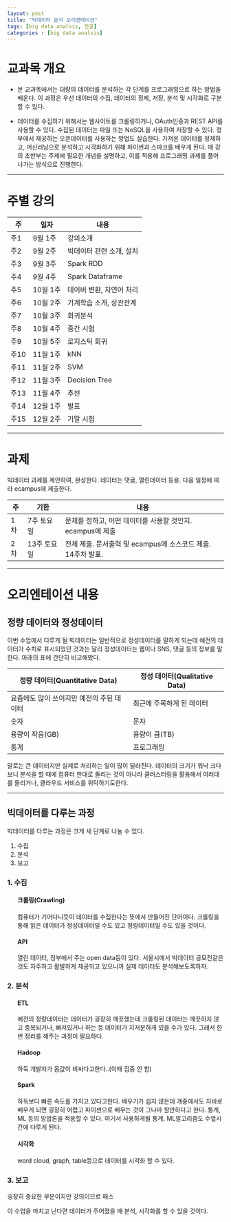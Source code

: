 ```yaml
---
layout: post
title: "빅데이터 분석 오리엔테이션"
tags: [big data analsis, 전공]
categories : [big data analsis]
---
```

# 교과목 개요
* 본 교과목에서는 대량의 데이터를 분석하는 각 단계를 프로그래밍으로 하는 방법을 배운다. 이 과정은 우선 데이터의 수집, 데이터의 정제, 저장, 분석 및 시각화로 구분할 수 있다.

* 데이터를 수집하기 위해서는 웹사이트를 크롤링하거나, OAuth인증과 REST API를 사용할 수 있다. 수집된 데이터는 파일 또는 NoSQL을 사용하여 저장할 수 있다. 정부에서 제공하는 오픈데이터를 사용하는 방법도 실습한다. 가져온 데이터를 정제하고, 머신러닝으로 분석하고 시각화하기 위해 파이썬과 스파크를 배우게 된다. 매 강의 초반부는 주제에 필요한 개념을 설명하고, 이를 적용해 프로그래밍 과제를 풀어나가는 방식으로 진행한다.

---

# 주별 강의

|주|일자|내용|
|----|----|----|
|주1|9월 1주|강의소개|
|주2|9월 2주|빅데이터 관련 소개, 설치|
|주3|9월 3주|Spark RDD|
|주4|9월 4주|Spark Dataframe|
|주5|10월 1주|데이버 변환, 자연어 처리|
|주6|10월 2주|기계학습 소개, 상관관계|
|주7|10월 3주|회귀분석|
|주8|10월 4주|중간 시험|
|주9|10월 5주|로지스틱 회귀|
|주10|11월 1주|kNN|
|주11|11월 2주|SVM|
|주12|11월 3주|Decision Tree|
|주13|11월 4주|추천|
|주14|12월 1주|발표|
|주15|12월 2주|기말 시험|

---

# 과제

빅데이터 과제를 제안하여, 완성한다. 데이터는 댓글, 열린데이터 등용.
다음 일정에 따라 ecampus에 제출한다.

|주|기한|내용|
|----|----|----|
|1차|7주 토요일|문제를 정하고, 어떤 데이터를 사용할 것인지. ecampus에 제출|
|2차|13주 토요일|전체 제출. 문서출력 및 ecampus에 소스코드 제출. 14주차 발표.|

---

# 오리엔테이션 내용
## 정량 데이터와 정성데이터
이번 수업에서 다루게 될 빅데이터는 일반적으로 정성데이터를 말하게 되는데 예전의 데이터가 수치로 표시되었던 것과는 달리 정성데이터는 웹이나 SNS, 댓글 등의 정보를 말한다. 아래의 표에 간단히 비교해봤다.

|정량 데이터(Quantitative Data)|정성 데이터(Qualitative Data)|
|----|----|
|요즘에도 많이 쓰이지만 예전의 주된 데이터|최근에 주목하게 된 데이터|
|숫자|문자|
|용량이 작음(GB)|용량이 큼(TB)|
|통계|프로그래밍|

말로는 큰 데이터지만 실제로 처리하는 일이 많이 달라진다. 데이터의 크기가 워낙 크다보니 분석을 할 때에 컴퓨터 한대로 돌리는 것이 아니라 클러스터링을 활용해서 여러대를 돌리거나, 클라우드 서비스를 위탁하기도한다.

---

## 빅데이터를 다루는 과정
빅데이터를 다루는 과정은 크게 세 단계로 나눌 수 있다.
1. 수집
2. 분석
3. 보고

### 1. 수집

<ul>
  
####  크롤링(Crawling)

컴퓨터가 기어다니듯이 데이터를 수집한다는 뜻에서 만들어진 단어이다. 크롤링을 통해 읽은 데이터가 정성데이터일 수도 있고 정량데이터일 수도 있을 것이다.

####  API

열린 데이터, 정부에서 주는 open data등이 있다. 서울시에서 빅데이터 공모전같은 것도 자주하고 활발하게 제공되고 있으니까 실제 데이터도 분석해보도록하자.

</ul>

### 2. 분석

<ul>
 
####  ETL

예전의 정량데이터는 데이터가 굉장히 깨끗했는데 크롤링된 데이터는 깨끗하지 않고 중복되거나, 빠져있거나 하는 등 데이터가 지저분하게 있을 수가 있다. 그래서 한번 정리를 해주는 과정이 필요하다.

####  Hadoop

하둑 개발자가 몸값이 비싸다고한다..(이때 집중 안 함)

####  Spark

하둑보다 빠른 속도를 가지고 있다고한다. 배우기가 쉽지 않은데 걔중에서도 자바로 배우게 되면 굉장히 어렵고 파이썬으로 배우는 것이 그나마 할만하다고 한다. 통계, ML 등의 방법론을 적용할 수 있다. 여기서 사용하게될 통계, ML알고리즘도 수업시간에 다루게 된다.

####  시각화

word cloud, graph, table등으로 데이터를 시각화 할 수 있다.

</ul>

### 3. 보고
굉장히 중요한 부분이지만 강의이므로 패스

이 수업을 마치고 난다면 데이터가 주어졌을 때 분석, 시각화를 할 수 있을 것이다.


